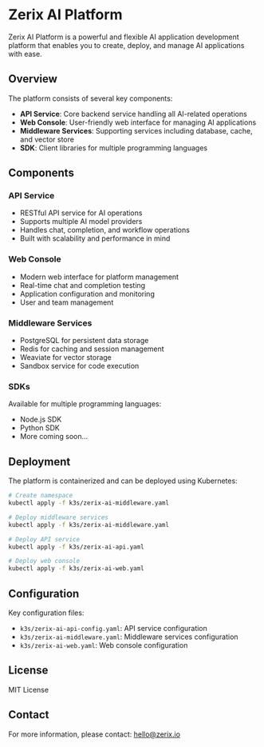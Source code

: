 # Zerix AI Platform

Zerix AI Platform is a powerful and flexible AI application development platform that enables you to create, deploy, and manage AI applications with ease.

## Overview

The platform consists of several key components:

- **API Service**: Core backend service handling all AI-related operations
- **Web Console**: User-friendly web interface for managing AI applications
- **Middleware Services**: Supporting services including database, cache, and vector store
- **SDK**: Client libraries for multiple programming languages

## Components

### API Service
- RESTful API service for AI operations
- Supports multiple AI model providers
- Handles chat, completion, and workflow operations
- Built with scalability and performance in mind

### Web Console
- Modern web interface for platform management
- Real-time chat and completion testing
- Application configuration and monitoring
- User and team management

### Middleware Services
- PostgreSQL for persistent data storage
- Redis for caching and session management
- Weaviate for vector storage
- Sandbox service for code execution

### SDKs
Available for multiple programming languages:
- Node.js SDK
- Python SDK
- More coming soon...

## Deployment

The platform is containerized and can be deployed using Kubernetes:

```bash
# Create namespace
kubectl apply -f k3s/zerix-ai-middleware.yaml

# Deploy middleware services
kubectl apply -f k3s/zerix-ai-middleware.yaml

# Deploy API service
kubectl apply -f k3s/zerix-ai-api.yaml

# Deploy web console
kubectl apply -f k3s/zerix-ai-web.yaml
```

## Configuration

Key configuration files:
- `k3s/zerix-ai-api-config.yaml`: API service configuration
- `k3s/zerix-ai-middleware.yaml`: Middleware services configuration
- `k3s/zerix-ai-web.yaml`: Web console configuration

## License

MIT License

## Contact

For more information, please contact: hello@zerix.io
